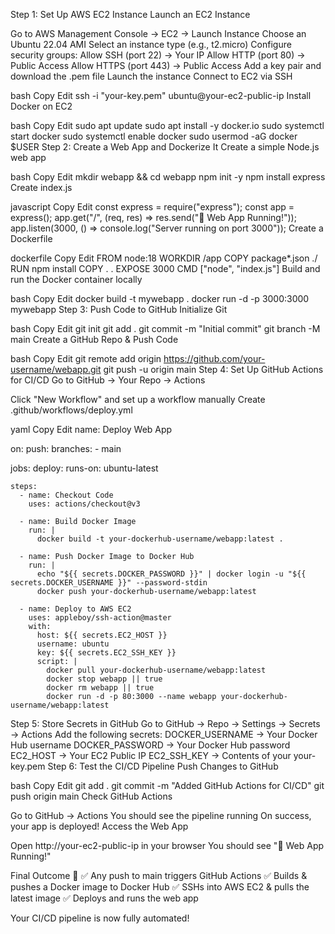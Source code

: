 Step 1: Set Up AWS EC2 Instance
Launch an EC2 Instance

Go to AWS Management Console → EC2 → Launch Instance
Choose an Ubuntu 22.04 AMI
Select an instance type (e.g., t2.micro)
Configure security groups:
Allow SSH (port 22) → Your IP
Allow HTTP (port 80) → Public Access
Allow HTTPS (port 443) → Public Access
Add a key pair and download the .pem file
Launch the instance
Connect to EC2 via SSH

bash
Copy
Edit
ssh -i "your-key.pem" ubuntu@your-ec2-public-ip
Install Docker on EC2

bash
Copy
Edit
sudo apt update
sudo apt install -y docker.io
sudo systemctl start docker
sudo systemctl enable docker
sudo usermod -aG docker $USER
Step 2: Create a Web App and Dockerize It
Create a simple Node.js web app

bash
Copy
Edit
mkdir webapp && cd webapp
npm init -y
npm install express
Create index.js

javascript
Copy
Edit
const express = require("express");
const app = express();
app.get("/", (req, res) => res.send("🚀 Web App Running!"));
app.listen(3000, () => console.log("Server running on port 3000"));
Create a Dockerfile

dockerfile
Copy
Edit
FROM node:18
WORKDIR /app
COPY package*.json ./
RUN npm install
COPY . .
EXPOSE 3000
CMD ["node", "index.js"]
Build and run the Docker container locally

bash
Copy
Edit
docker build -t mywebapp .
docker run -d -p 3000:3000 mywebapp
Step 3: Push Code to GitHub
Initialize Git

bash
Copy
Edit
git init
git add .
git commit -m "Initial commit"
git branch -M main
Create a GitHub Repo & Push Code

bash
Copy
Edit
git remote add origin https://github.com/your-username/webapp.git
git push -u origin main
Step 4: Set Up GitHub Actions for CI/CD
Go to GitHub → Your Repo → Actions

Click "New Workflow" and set up a workflow manually
Create .github/workflows/deploy.yml

yaml
Copy
Edit
name: Deploy Web App

on:
  push:
    branches:
      - main

jobs:
  deploy:
    runs-on: ubuntu-latest
    
    steps:
      - name: Checkout Code
        uses: actions/checkout@v3

      - name: Build Docker Image
        run: |
          docker build -t your-dockerhub-username/webapp:latest .

      - name: Push Docker Image to Docker Hub
        run: |
          echo "${{ secrets.DOCKER_PASSWORD }}" | docker login -u "${{ secrets.DOCKER_USERNAME }}" --password-stdin
          docker push your-dockerhub-username/webapp:latest

      - name: Deploy to AWS EC2
        uses: appleboy/ssh-action@master
        with:
          host: ${{ secrets.EC2_HOST }}
          username: ubuntu
          key: ${{ secrets.EC2_SSH_KEY }}
          script: |
            docker pull your-dockerhub-username/webapp:latest
            docker stop webapp || true
            docker rm webapp || true
            docker run -d -p 80:3000 --name webapp your-dockerhub-username/webapp:latest
Step 5: Store Secrets in GitHub
Go to GitHub → Repo → Settings → Secrets → Actions
Add the following secrets:
DOCKER_USERNAME → Your Docker Hub username
DOCKER_PASSWORD → Your Docker Hub password
EC2_HOST → Your EC2 Public IP
EC2_SSH_KEY → Contents of your your-key.pem
Step 6: Test the CI/CD Pipeline
Push Changes to GitHub

bash
Copy
Edit
git add .
git commit -m "Added GitHub Actions for CI/CD"
git push origin main
Check GitHub Actions

Go to GitHub → Actions
You should see the pipeline running
On success, your app is deployed!
Access the Web App

Open http://your-ec2-public-ip in your browser
You should see "🚀 Web App Running!"

Final Outcome 🚀
✅ Any push to main triggers GitHub Actions
✅ Builds & pushes a Docker image to Docker Hub
✅ SSHs into AWS EC2 & pulls the latest image
✅ Deploys and runs the web app

Your CI/CD pipeline is now fully automated! 
